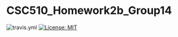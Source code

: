 # CSC510_Homework2b_Group14

![travis.yml](https://github.com/cpsmith6/CSC510_Homework2b_Group14/.travis.yml/badge.svg)
[![License: MIT](https://img.shields.io/badge/License-MIT-yellow.svg)](https://opensource.org/licenses/MIT)
